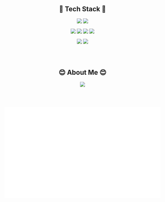 <div align="center">

## 🌳 Tech Stack 🌳
<img src="https://img.shields.io/badge/Kotlin-7F52FF?style=for-the-badge&logo=Kotlin&logoColor=white"/> <img src="https://img.shields.io/badge/Python-3776AB?style=for-the-badge&logo=Python&logoColor=white"/>
  
<img src="https://img.shields.io/badge/Android-3DDC84?style=for-the-badge&logo=Android&logoColor=white"/> <img src="https://img.shields.io/badge/jetpack-4285F4?style=for-the-badge&logo=jetpackcompose&logoColor=white"/> <img src="https://img.shields.io/badge/Postman-FF6C37?style=for-the-badge&logo=Postman&logoColor=white"/> <img src="https://img.shields.io/badge/Figma-F24E1E?style=for-the-badge&logo=Figma&logoColor=white"/>

<img src="https://img.shields.io/badge/Git-F05032?style=for-the-badge&logo=Git&logoColor=white"/> <img src="https://img.shields.io/badge/Github-181717?style=for-the-badge&logo=Github&logoColor=white"/>

<br>
<br>

## 😊 About Me 😊
<a href="https://velog.io/@alsgk721"><img src="https://img.shields.io/badge/velog-26C394?style=for-the-badge&logo=v&logoColor=white&link=https://velog.io/@alsgk721"/></a>

<br>
<br>

![Top Langs](https://github.com/minha721/github-stats-transparent/blob/output/generated/languages.svg)
</div>
